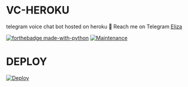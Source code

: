 # VC-HEROKU
telegram voice chat bot hosted on heroku
💌 Reach me on Telegram [Eliza](https://t.me/Unitedbotsupport)

[![forthebadge made-with-python](http://ForTheBadge.com/images/badges/made-with-python.svg)](https://www.python.org/)
[![Maintenance](https://img.shields.io/badge/Maintained%3F-yes-green.svg)](https://github.com/basimonpp/Nimmi-Robot/graphs/commit-activity)

# <b>DEPLOY</b>
[![Deploy](https://www.herokucdn.com/deploy/button.svg)](https://heroku.com/deploy?template=https://github.com/zyrus-basi/VC-HEROKU)
